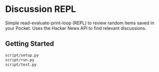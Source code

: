 # Discussion REPL

Simple read-evaluate-print-loop (REPL) to review random items saved in your
Pocket. Uses the Hacker News API to find relevant discussions.

## Getting Started

```sh
script/setup.py
script/run.py
script/test.py
```
